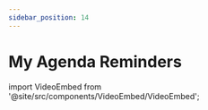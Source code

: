 ```yaml
---
sidebar_position: 14
---
```


# My Agenda Reminders

import VideoEmbed from '@site/src/components/VideoEmbed/VideoEmbed';

<VideoEmbed src="https://www.loom.com/embed/adb5578690444bab94ef8038bcf4a90f?sid=566b3186-6bc7-4a95-b6fa-4e75dbdc41c2" title="Video Title" />
